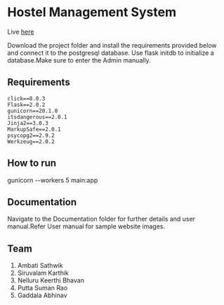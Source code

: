 # Hostel Management System 

Live [here](https://nitc-hms.herokuapp.com/)

Download the project folder and install the requirements provided below and connect it to the postgresql database.
Use flask initdb to initialize a database.Make sure to enter the Admin manually. 

## Requirements
    click==8.0.3
    Flask==2.0.2
    gunicorn==20.1.0
    itsdangerous==2.0.1
    Jinja2==3.0.3
    MarkupSafe==2.0.1
    psycopg2==2.9.2
    Werkzeug==2.0.2

## How to run
   gunicorn --workers 5 main:app

## Documentation 
   Navigate to the Documentation folder for further details and user manual.Refer User manual for sample website images.

## Team
   1. Ambati Sathwik
   2. Siruvalam Karthik
   3. Nelluru Keerthi Bhavan
   4. Putta Suman Rao
   5. Gaddala Abhinav
